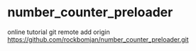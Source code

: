 # number_counter_preloader
online tutorial
git remote add origin https://github.com/rockbomjan/number_counter_preloader.git
